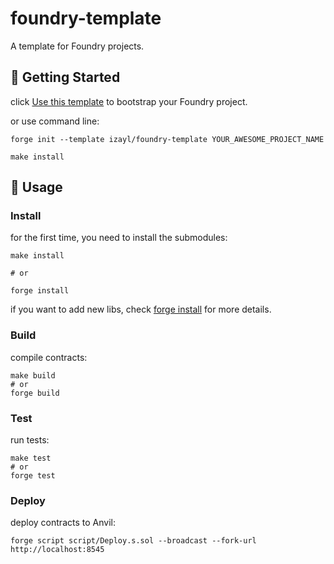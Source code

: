 # foundry-template

A template for Foundry projects.

## 🚀 Getting Started

click [Use this template](https://github.com/izayl/founry-template/generate) to bootstrap your Foundry project.

or use command line:

```shell
forge init --template izayl/foundry-template YOUR_AWESOME_PROJECT_NAME

make install
```

## 📖 Usage

### Install

for the first time, you need to install the submodules:

```shell
make install

# or

forge install
```

if you want to add new libs, check [forge install](https://book.getfoundry.sh/reference/forge/forge-install) for more details.

### Build

compile contracts:

```shell
make build
# or
forge build
```

### Test

run tests:

```shell
make test
# or
forge test
```

### Deploy

deploy contracts to Anvil:

```shell
forge script script/Deploy.s.sol --broadcast --fork-url http://localhost:8545
```
